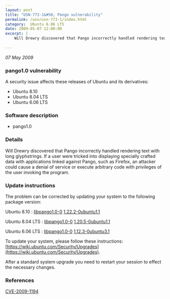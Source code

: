 ```yaml
---
layout: post
title: "USN-773-1&#58; Pango vulnerability"
permalink: /usn/usn-773-1/index.html
category:  Ubuntu 6.06 LTS
date: 2009-05-07 12:00:00
excerpt: |
    Will Drewry discovered that Pango incorrectly handled rendering text with long glyphstrings. If a user were tricked into displaying specially crafted data with applications linked against Pango, such as Firefox, an attacker could cause a denial of service or execute arbitrary code with privileges of the user invoking the program. 
    
--- 
```

 
 

*07 May 2009*

### pango1.0 vulnerability

A security issue affects these releases of Ubuntu and its derivatives:

* Ubuntu 8.10
* Ubuntu 8.04 LTS
* Ubuntu 6.06 LTS

### Software description

* pango1.0 

### Details

Will Drewry discovered that Pango incorrectly handled rendering text with long glyphstrings. If a user were tricked into displaying specially crafted data with applications linked against Pango, such as Firefox, an attacker could cause a denial of service or execute arbitrary code with privileges of the user invoking the program. 

### Update instructions

The problem can be corrected by updating your system to the following package version:

Ubuntu 8.10
 : [libpango1.0-0](https://launchpad.net/ubuntu/+source/pango1.0) <span> [1.22.2-0ubuntu1.1](https://launchpad.net/ubuntu/+source/pango1.0/1.22.2-0ubuntu1.1) </span> 

Ubuntu 8.04 LTS
 : [libpango1.0-0](https://launchpad.net/ubuntu/+source/pango1.0) <span> [1.20.5-0ubuntu1.1](https://launchpad.net/ubuntu/+source/pango1.0/1.20.5-0ubuntu1.1) </span> 

Ubuntu 6.06 LTS
 : [libpango1.0-0](https://launchpad.net/ubuntu/+source/pango1.0) <span> [1.12.3-0ubuntu3.1](https://launchpad.net/ubuntu/+source/pango1.0/1.12.3-0ubuntu3.1) </span> 

To update your system, please follow these instructions: [https://wiki.ubuntu.com/Security/Upgrades](https://wiki.ubuntu.com/Security/Upgrades).

After a standard system upgrade you need to restart your session to effect the necessary changes. 

### References

 
 [CVE-2009-1194](http://people.ubuntu.com/~ubuntu-security/cve/CVE-2009-1194)
 

